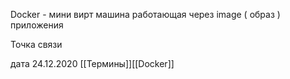Doсker -  мини вирт машина работающая через image ( образ ) приложения



Точка связи

дата 24.12.2020
[[Термины]][[Docker]]

